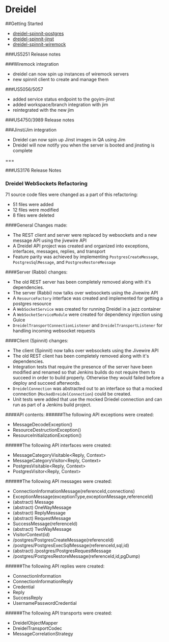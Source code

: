 Dreidel
=======

##Getting Started

+ [dreidel-spinnit-postgres](dreidel-spinnit-postgres)
+ [dreidel-spinnit-jinst](dreidel-spinnit-jinst)
+ [dreidel-spinnit-wiremock](dreidel-spinnit-wiremock)


###US5251 Release notes

###Wiremock integration
+ dreidel can now spin up instances of wiremock servers
+ new spinnit client to create and manage them

###US5056/5057
+ added service status endpoint to the goyim-jinst
+ added workspace/branch integration with jim
+ reintegrated with the new jim


###US4750/3989 Release notes

###Jinst/Jim integration

+ Dreidel can now spin up Jinst images in QA using Jim
+ Dreidel will now notify you when the server is booted and jinsting is complete

===

###US3176 Release Notes


### Dreidel WebSockets Refactoring


71 source code files were changed as a part of this refactoring:

 - 51 files were added
 - 12 files were modified
 - 8 files were deleted
 
####General Changes made:
- The REST client and server were replaced by websockets and a new message API using the jivewire API
- A Dreidel API project was created and organized into exceptions, interfaces, messages, replies, and transport
- Feature parity was achieved by implementing `PostgresCreateMessage`, `PostgresSqlMessage`, and `PostgresRestoreMessage`

####Server (Rabbi) changes:
- The old REST server has been completely removed along with it's dependencies.
- The server (Rabbi) now talks over websockets using the Jivewire API
- A `ResourceFactory` interface was created and implemented for getting a postgres resource
- A `WebSocketService` was created for running Dreidel in a jazz container
- A `WebSocketServiceModule` were created for dependency injection using Guice
- `DreidelTransportConnectionListener` and `DreidelTransportListener` for handling incoming websocket requests

####Client (Spinnit) changes:
- The client (Spinnit) now talks over websockets using the Jivewire API
- The old REST client has been completely removed along with it's dependencies.
- Integration tests that require the presence of the server have been modified and renamed so that Jenkins builds do not require them to succeed in order to build properly. Otherwise they would failed before a deploy and succeed afterwords.
- `DreidelConnection` was abstracted out to an interface so that a mocked connection (`MockedDreidelConnection`) could be created.
- Unit tests were added that use the mocked Driedel connection and can run as part of a Jenkins build project.

####API contents:
######The following API exceptions were created: 
 * MessageDecodeException()
 * ResourceDestructionException()
 * ResourceInitializationException()    

######The following API interfaces were created:
 * MessageCategoryVisitable<Reply, Context>
 * MessageCategoryVisitor<Reply, Context>
 * PostgresVisitable<Reply, Context>
 * PostgresVisitor<Reply, Context>      

######The following API messages were created:
 * ConnectionInformationMessage(referenceId,connections)
 * ExceptionMessage(exceptionType,exceptionMessage,referenceId)
 * (abstract) Message
 * (abstract) OneWayMessage
 * (abstract) ReplyMessage
 * (abstract) RequestMessage
 * SuccessMessage(referenceId)
 * (abstract) TwoWayMessage
 * VisitorContext(id)
 * /postgres/PostgresCreateMessage(referenceId)
 * /postgres/PostgresExecSqlMessage(referenceId,sql,id)
 * (abstract) /postgres/PostgresRequestMessage
 * /postgres/PostgresRestoreMessage(referenceId,id,pgDump)  

######The following API replies were created:  
 * ConnectionInformation
 * ConnectionInformationReply
 * Credential
 * Reply
 * SuccessReply
 * UsernamePasswordCredential

######The following API transports were created:
 * DreidelObjectMapper
 * DreidelTransportCodec
 * MessageCorrelationStrategy
